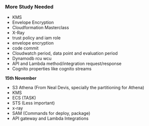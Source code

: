 ### More Study Needed

- KMS
- Envelope Encryption
- Cloudformation Masterclass
- X-Ray
- trust policy and iam role
- envelope encryption
- code commit
- Cloudwatch period, data point and evaluation period
- Dynamodb rcu wcu
- API and Lambda method/integration request/response
- Cognito properties like cognito streams

**15th November**

- S3 Athena (From Neal Devis, specially the partitioning for Athena)
- KMS
- ECS (TASK)
- STS (Less important)
- x-ray
- SAM (Commands for deploy, package)
- API gateway and Lambda Integrations
